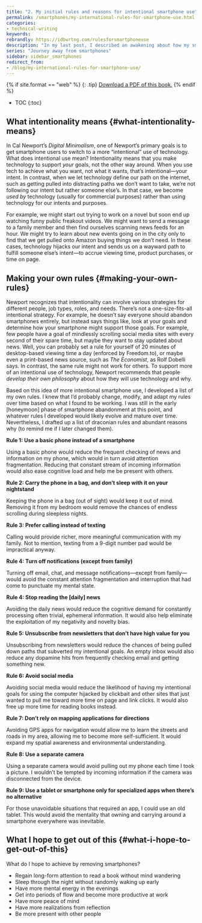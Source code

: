 ```yaml
---
title: "2. My initial rules and reasons for intentional smartphone use"
permalink: /smartphones/my-international-rules-for-smartphone-use.html
categories:
- technical-writing
keywords:
rebrandly: https://idbwrtng.com/rulesforsmartphoneuse
description: "In my last post, I described an awakening about how my smartphone had fragmented my attention span, and I described my goal to recapture my long-form concentration. This section explores more specifics about “intentional” smartphone use."
series: "Journey away from smartphones"
sidebar: sidebar_smartphones
redirect_from:
- /blog/my-international-rules-for-smartphone-use/
---
```


{% if site.format == "web" %}
{: .tip}
<a class="noCrossRef" href="https://s3.us-west-1.wasabisys.com/learnapidoc-outputs/journey_away_from_smartphones.pdf"><i class="fa fa-file-pdf-o"></i> Download a PDF of this book.</a>
{% endif %}

* TOC
{:toc}

## What intentionality means {#what-intentionality-means}

In Cal Newport’s _Digital Minimalism_, one of Newport’s primary goals is to get smartphone users to switch to a more “intentional” use of technology. What does intentional use mean? Intentionality means that you make technology to support _your_ goals, not the other way around. When you use tech to achieve what you want, not what it wants, that’s intentional—your intent. In contrast, when we let technology define our path on the internet, such as getting pulled into distracting paths we don’t want to take, we’re not following our intent but rather someone else’s. In that case, we become _used by_ technology (usually for commercial purposes) rather than using technology for our intents and purposes.

For example, we might start out trying to work on a novel but soon end up watching funny public freakout videos. We might want to send a message to a family member and then find ourselves scanning news feeds for an hour. We might try to learn about new events going on in the city only to find that we get pulled onto Amazon buying things we don’t need. In these cases, technology hijacks our intent and sends us on a wayward path to fulfill someone else’s intent—to accrue viewing time, product purchases, or time on page.


## Making your own rules {#making-your-own-rules}

Newport recognizes that intentionality can involve various strategies for different people, job types, roles, and needs. There’s not a one-size-fits-all intentional strategy. For example, he doesn’t say everyone should abandon smartphones entirely, but instead says things like, look at your goals and determine how your smartphone might support those goals. For example, few people have a goal of mindlessly scrolling social media sites with every second of their spare time, but maybe they want to stay updated about news. Well, you can probably set a rule for yourself of 20 minutes of desktop-based viewing time a day (enforced by Freedom.to), or maybe even a print-based news source, such as _The Economist_, as Rolf Dobelli says. In contrast, the same rule might not work for others. To support more of an intentional use of technology, Newport recommends that people _develop their own philosophy_ about how they will use technology and why. 

Based on this idea of more intentional smartphone use, I developed a list of my own rules. I knew that I’d probably change, modify, and adapt my rules over time based on what I found to be working. I was still in the early [honeymoon] phase of smartphone abandonment at this point, and whatever rules I developed would likely evolve and mature over time. Nevertheless, I drafted up a list of draconian rules and abundant reasons why (to remind me if I later changed them). 

**Rule 1: Use a basic phone instead of a smartphone**

Using a basic phone would reduce the frequent checking of news and information on my phone, which would in turn avoid attention fragmentation. Reducing that constant stream of incoming information would also ease cognitive load and help me be present with others.

**Rule 2: Carry the phone in a bag, and don’t sleep with it on your nightstand**

Keeping the phone in a bag (out of sight) would keep it out of mind. Removing it from my bedroom would remove the chances of endless scrolling during sleepless nights.

**Rule 3: Prefer calling instead of texting**

Calling would provide richer, more meaningful communication with my family. Not to mention, texting from a 9-digit number pad would be impractical anyway.

**Rule 4: Turn off notifications (except from family)**

Turning off email, chat, and message notifications—except from family—would avoid the constant attention fragmentation and interruption that had come to punctuate my mental state.

**Rule 4: Stop reading the [daily] news**

Avoiding the daily news would reduce the cognitive demand for constantly processing often trivial, ephemeral information. It would also help eliminate the exploitation of my negativity and novelty bias.

**Rule 5: Unsubscribe from newsletters that don’t have high value for you**

Unsubscribing from newsletters would reduce the chances of being pulled down paths that subverted my intentional goals. An empty inbox would also reduce any dopamine hits from frequently checking email and getting something new.

**Rule 6: Avoid social media**

Avoiding social media would reduce the likelihood of having my intentional goals for using the computer hijacked by clickbait and other sites that just wanted to pull me toward more time on page and link clicks. It would also free up more time for reading books instead.

**Rule 7: Don’t rely on mapping applications for directions**

Avoiding GPS apps for navigation would allow me to learn the streets and roads in my area, allowing me to become more self-sufficient. It would expand my spatial awareness and environmental understanding.

**Rule 8: Use a separate camera**

Using a separate camera would avoid pulling out my phone each time I took a picture. I wouldn’t be tempted by incoming information if the camera was disconnected from the device.

**Rule 9: Use a tablet or smartphone only for specialized apps when there’s no alternative**

For those unavoidable situations that required an app, I could use an old tablet. This would avoid the mentality that owning and carrying around a smartphone everywhere was inevitable.

## What I hope to get out of this {#what-i-hope-to-get-out-of-this}

What do I hope to achieve by removing smartphones?

* Regain long-form attention to read a book without mind wandering
* Sleep through the night without randomly waking up early
* Have more mental energy in the evenings
* Get into periods of flow and become more productive at work
* Have more peace of mind
* Have more realizations from reflection
* Be more present with other people